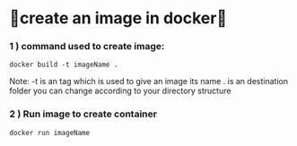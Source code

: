# 🚀create an image in docker🚀

### 1 ) command used to create image:

```
docker build -t imageName .
```

Note: -t is an tag which is used to give an image its name . is an destination folder you can change according to your directory structure

### 2 ) Run image to create container

```
docker run imageName
```
